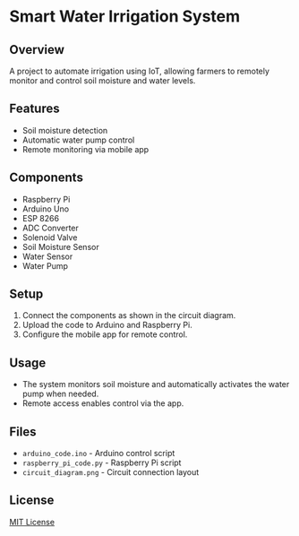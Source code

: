 # Smart Water Irrigation System

## Overview
A project to automate irrigation using IoT, allowing farmers to remotely monitor and control soil moisture and water levels.

## Features
- Soil moisture detection
- Automatic water pump control
- Remote monitoring via mobile app

## Components
- Raspberry Pi
- Arduino Uno
- ESP 8266
- ADC Converter
- Solenoid Valve
- Soil Moisture Sensor
- Water Sensor
- Water Pump

## Setup
1. Connect the components as shown in the circuit diagram.
2. Upload the code to Arduino and Raspberry Pi.
3. Configure the mobile app for remote control.

## Usage
- The system monitors soil moisture and automatically activates the water pump when needed.
- Remote access enables control via the app.

## Files
- `arduino_code.ino` - Arduino control script
- `raspberry_pi_code.py` - Raspberry Pi script
- `circuit_diagram.png` - Circuit connection layout

## License
[MIT License](LICENSE)
